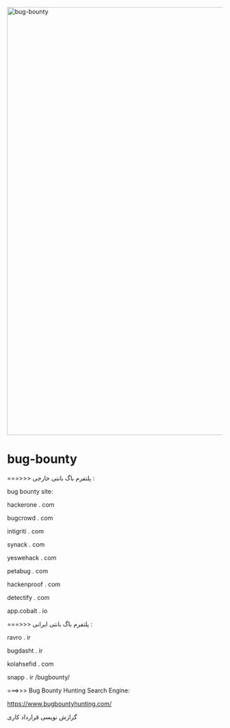 <img align="center" alt="bug-bounty" width = "1000"  src="https://www.pushwoosh.com/wp-content/uploads/2016/05/bigbounty_gif_blog@2x.gif" >





# bug-bounty
===>>> پلتفرم باگ بانتی خارجی :

bug bounty site:

hackerone         .  com

bugcrowd          .  com

intigriti         .  com

synack            .  com

yeswehack         .  com

petabug           .  com

hackenproof       .  com

detectify         .  com

app.cobalt        .  io

===>>> پلتفرم باگ بانتی ایرانی :

ravro             .   ir

bugdasht          .   ir

kolahsefid        .   com

snapp             .   ir        /bugbounty/





===>>> Bug Bounty Hunting Search Engine:

https://www.bugbountyhunting.com/


گزازش نویسی
قرارداد کاری
